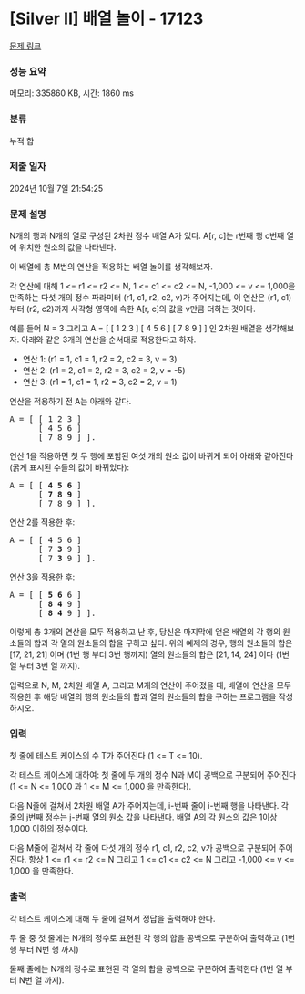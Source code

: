 # [Silver II] 배열 놀이 - 17123 

[문제 링크](https://www.acmicpc.net/problem/17123) 

### 성능 요약

메모리: 335860 KB, 시간: 1860 ms

### 분류

누적 합

### 제출 일자

2024년 10월 7일 21:54:25

### 문제 설명

<p>N개의 행과 N개의 열로 구성된 2차원 정수 배열 A가 있다. A[r, c]는 r번째 행 c번째 열에 위치한 원소의 값을 나타낸다.</p>

<p>이 배열에 총 M번의 연산을 적용하는 배열 놀이를 생각해보자.</p>

<p>각 연산에 대해  1 <= r1 <= r2 <= N, 1 <= c1 <= c2  <= N, -1,000 <= v <= 1,000을 만족하는 다섯 개의 정수 파라미터 (r1, c1, r2, c2, v)가 주어지는데, 이 연산은 (r1, c1)부터 (r2, c2)까지 사각형 영역에 속한 A[r, c]의 값을 v만큼 더하는 것이다.</p>

<p>예를 들어 N = 3 그리고 A = [ [ 1 2 3 ] [ 4 5 6 ] [ 7 8 9 ] ] 인 2차원 배열을 생각해보자. 아래와 같은 3개의 연산을 순서대로 적용한다고 하자.</p>

<ul>
	<li>연산 1: (r1 = 1, c1 = 1, r2 = 2, c2 = 3, v = 3)</li>
	<li>연산 2: (r1 = 2, c1 = 2, r2 = 3, c2 = 2, v = -5)</li>
	<li>연산 3: (r1 = 1, c1 = 1, r2 = 3, c2 = 2, v = 1)</li>
</ul>

<p>연산을 적용하기 전 A는 아래와 같다.</p>

<pre>A = [ [ 1 2 3 ]
      [ 4 5 6 ]
      [ 7 8 9 ] ].</pre>

<p>연산 1을 적용하면 첫 두 행에 포함된 여섯 개의 원소 값이 바뀌게 되어 아래와 같아진다 (굵게 표시된 수들의 값이 바뀌었다):</p>

<pre>A = [ [ <strong>4 5 6</strong> ]
      [ <strong>7 8 9</strong> ]
      [ 7 8 9 ] ].</pre>

<p>연산 2를 적용한 후:</p>

<pre>A = [ [ 4 5 6 ]
      [ 7 <strong>3</strong> 9 ]
      [ 7 <strong>3</strong> 9 ] ].</pre>

<p>연산 3을 적용한 후:</p>

<pre>A = [ [ <strong>5 6</strong> 6 ]
      [ <strong>8 4</strong> 9 ]
      [ <strong>8 4</strong> 9 ] ].</pre>

<p>이렇게 총 3개의 연산을 모두 적용하고 난 후, 당신은 마지막에 얻은 배열의 각 행의 원소들의 합과 각 열의 원소들의 합을 구하고 싶다. 위의 예제의 경우, 행의 원소들의 합은 [17, 21, 21] 이며 (1번 행 부터 3번 행까지) 열의 원소들의 합은 [21, 14, 24] 이다 (1번 열 부터 3번 열 까지).</p>

<p>입력으로 N, M, 2차원 배열 A, 그리고 M개의 연산이 주어졌을 때, 배열에 연산을 모두 적용한 후 해당 배열의 행의 원소들의 합과 열의 원소들의 합을 구하는 프로그램을 작성하시오.</p>

### 입력 

 <p>첫 줄에 테스트 케이스의 수 T가 주어진다 (1 <= T <= 10).</p>

<p>각 테스트 케이스에 대하여: 첫 줄에 두 개의 정수 N과 M이 공백으로 구분되어 주어진다 (1 <= N <= 1,000 과 1 <= M <= 1,000 을 만족한다).</p>

<p>다음 N줄에 걸쳐서 2차원 배열 A가 주어지는데, i-번째 줄이 i-번째 행을 나타낸다. 각 줄의 j번째 정수는 j-번째 열의 원소 값을 나타낸다. 배열 A의 각 원소의 값은 1이상 1,000 이하의 정수이다.</p>

<p>다음 M줄에 걸쳐서 각 줄에 다섯 개의 정수 r1, c1, r2, c2, v가 공백으로 구분되어 주어진다. 항상 1 <= r1 <= r2 <= N 그리고 1 <= c1 <= c2 <= N 그리고 -1,000 <= v <= 1,000 을 만족한다. </p>

### 출력 

 <p>각 테스트 케이스에 대해 두 줄에 걸쳐서 정답을 출력해야 한다.</p>

<p>두 줄 중 첫 줄에는 N개의 정수로 표현된 각 행의 합을 공백으로 구분하여 출력하고 (1번 행 부터 N번 행 까지)</p>

<p>둘째 줄에는 N개의 정수로 표현된 각 열의 합을 공백으로 구분하여 출력한다 (1번 열 부터 N번 열 까지).</p>

